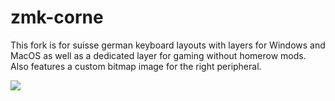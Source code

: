 # zmk-corne

This fork is for suisse german keyboard layouts with layers for Windows and MacOS as well as a dedicated layer for gaming without homerow mods. Also features a custom bitmap image for the right peripheral.


<img src="keymap-drawer/corne.svg" >


